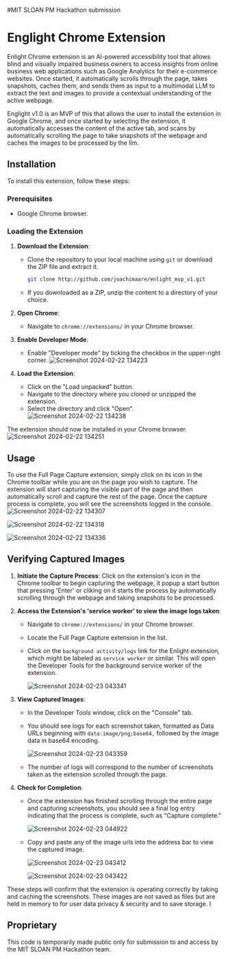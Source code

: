 #MIT SLOAN PM Hackathon submission

# Englight Chrome Extension

Enlight Chrome extension is an AI-powered accessibility tool that allows blind and visually impaired business owners to access insights from online business web applications such as Google Analytics for their e-commerce websites. Once started, it automatically scrolls through the page, takes snapshots, caches them, and sends them as input to a multimodal LLM to extract the text and images to provide a contextual understanding of the active webpage.

Englight v1.0 is an MVP of this that allows the user to install the extension in Google Chrome, and once started by selecting the extension, it automatically accesses the content of the active tab, and scans by automatically scrolling the page to take snapshots of the webpage and caches the images to be processed by the llm. 

## Installation

To install this extension, follow these steps:

### Prerequisites

- Google Chrome browser.

### Loading the Extension

1. **Download the Extension**:  
   - Clone the repository to your local machine using `git` or download the ZIP file and extract it.

      ```bash
      git clone http://github.com/joachimaare/enlight_mvp_v1.git
      ```

   - If you downloaded as a ZIP, unzip the content to a directory of your choice.

2. **Open Chrome**:  
   - Navigate to `chrome://extensions/` in your Chrome browser.

3. **Enable Developer Mode**:  
   - Enable "Developer mode" by ticking the checkbox in the upper-right corner.
![Screenshot 2024-02-22 134223](https://github.com/joachimasare/enlight_mvp_v1/assets/47057544/c358ff95-54f6-41d4-a34e-90e6f840b1de)

4. **Load the Extension**:  
   - Click on the "Load unpacked" button.
   - Navigate to the directory where you cloned or unzipped the extension.
   - Select the directory and click "Open".
![Screenshot 2024-02-22 134238](https://github.com/joachimasare/enlight_mvp_v1/assets/47057544/f2386216-100f-435e-bfc8-59d512bd9d23)

The extension should now be installed in your Chrome browser.
![Screenshot 2024-02-22 134251](https://github.com/joachimasare/enlight_mvp_v1/assets/47057544/f2b2f73e-ae46-41f2-87d2-01b53f0c68ce)

## Usage

To use the Full Page Capture extension, simply click on its icon in the Chrome toolbar while you are on the page you wish to capture. The extension will start capturing the visible part of the page and then automatically scroll and capture the rest of the page. Once the capture process is complete, you will see the screenshots logged in the console.
![Screenshot 2024-02-22 134307](https://github.com/joachimasare/enlight_mvp_v1/assets/47057544/575b01e9-c453-423b-8fd1-e6789ef12f99)

![Screenshot 2024-02-22 134318](https://github.com/joachimasare/enlight_mvp_v1/assets/47057544/33b30bad-2ecb-4093-b59d-6ef74c1ef281)

![Screenshot 2024-02-22 134336](https://github.com/joachimasare/enlight_mvp_v1/assets/47057544/ca79d040-6605-4833-bb5c-bd141867a896)

## Verifying Captured Images

1. **Initiate the Capture Process**: Click on the extension's icon in the Chrome toolbar to begin capturing the webpage, it popup a start button that pressing 'Enter' or cliking on it starts the process by automatically scrolling through the webpage and taking snapshots to be processed.

2. **Access the Extension's 'service worker' to view the image logs taken**:
   - Navigate to `chrome://extensions/` in your Chrome browser.
   - Locate the Full Page Capture extension in the list.
   - Click on the `background activity/logs` link for the Enlight extension, which might be labeled as `service worker` or similar. This will open the Developer Tools for the background service worker of the 
     extension.
  
     ![Screenshot 2024-02-23 043341](https://github.com/joachimasare/enlight_mvp_v1/assets/47057544/44ec76f0-a1aa-4d32-998e-76b03f7254fa)

3. **View Captured Images**:
   - In the Developer Tools window, click on the "Console" tab.
   - You should see logs for each screenshot taken, formatted as Data URLs beginning with `data:image/png;base64,` followed by the image data in base64 encoding.
  
     ![Screenshot 2024-02-23 043359](https://github.com/joachimasare/enlight_mvp_v1/assets/47057544/fed1f86c-64ff-4ffb-a70d-23cdee6969f2)

   - The number of logs will correspond to the number of screenshots taken as the extension scrolled through the page.

4. **Check for Completion**:
   - Once the extension has finished scrolling through the entire page and capturing screenshots, you should see a final log entry indicating that the process is complete, such as "Capture complete."
     
     ![Screenshot 2024-02-23 044922](https://github.com/joachimasare/enlight_mvp_v1/assets/47057544/6af258c6-260f-4fa7-ba83-57a148cddaed)
     
   - Copy and paste any of the image urls into the address bar to view the captured image.

     ![Screenshot 2024-02-23 043412](https://github.com/joachimasare/enlight_mvp_v1/assets/47057544/e6a74d9e-f884-4f51-b7cf-8924648dd9e0)

      ![Screenshot 2024-02-23 043422](https://github.com/joachimasare/enlight_mvp_v1/assets/47057544/0f3ae18e-ce2e-4767-a140-0d16a303b5b2)


These steps will confirm that the extension is operating correctly by taking and caching the screenshots. These images are not saved as files but are held in memory to for user data privacy & security and to save storage. I

## Proprietary
 This code is temporarily made public only for submission to and access by the MIT SLOAN PM Hackathon team.


